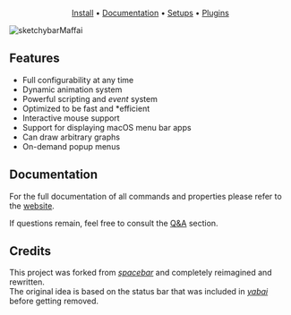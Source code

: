 

<p align="center">
<a href="https://felixkratz.github.io/SketchyBar/setup">Install</a>
<span> • </span>
<a href="https://felixkratz.github.io/SketchyBar/config/bar">Documentation</a> 
<span> • </span> 
<a href="https://github.com/FelixKratz/SketchyBar/discussions/47?sort=top">Setups</a>
<span> • </span> 
<a href="https://github.com/FelixKratz/SketchyBar/discussions/12?sort=top">Plugins</a>
</p>

![sketchybarMaffai](https://github.com/john-json/maffaiFullbar/blob/master/Screenshot%20.png?raw=true)



## Features
* Full configurability at any time
* Dynamic animation system
* Powerful scripting and *event* system
* Optimized to be fast and *efficient
* Interactive mouse support
* Support for displaying macOS menu bar apps
* Can draw arbitrary graphs
* On-demand popup menus




## Documentation
For the full documentation of all commands and properties please refer to the [website](https://felixkratz.github.io/SketchyBar/config/bar).

If questions remain, feel free to consult the [Q&A](https://github.com/FelixKratz/SketchyBar/discussions/categories/q-a) section.


## Credits
This project was forked from *[spacebar](https://github.com/cmacrae/spacebar)* and completely reimagined and rewritten. <br>
The original idea is based on the status bar that was included in *[yabai](https://github.com/koekeishiya/yabai)* before getting removed.





